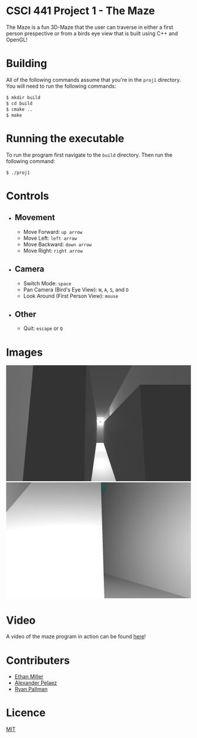 # CSCI 441 Project 1 - The Maze
The Maze is a fun 3D-Maze that the user can traverse in either a first person prespective or from a birds eye view that is built using C++ and OpenGL!


# Building
All of the following commands assume that you're in the `proj1` directory. You will need to run the following commands:

    $ mkdir build
    $ cd build
    $ cmake ..
    $ make

# Running the executable
To run the program first navigate to the `build` directory. Then run the following command:

    $ ./proj1

# Controls
* ## Movement
  * Move Forward: `up arrow`
  * Move Left: `left arrow`
  * Move Backward: `down arrow`
  * Move Right: `right arrow`
* ## Camera
  * Switch Mode: `space`
  * Pan Camera (Bird's Eye View): `W`, `A`, `S`, and `D`
  * Look Around (First Person View): `mouse`
* ## Other
  * Quit: `escape` or `Q`

# Images
![birdsEye.png](./images/birdsEye.png)
![firstPerson.png](./images/firstPerson.png)

# Video
A video of the maze program in action can be found [here](https://www.youtube.com/watch?v=yoXPKvwuuR8&feature=youtu.be)!

# Contributers
* [Ethan Miller](https://github.com/EthanMiller2)
* [Alexander Pelaez](https://github.com/AlexPelaez)
* [Ryan Pallman](https://github.com/cookieman768)

# Licence
[MIT](LICENSE)
